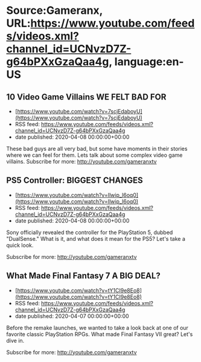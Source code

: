 # Source:Gameranx, URL:https://www.youtube.com/feeds/videos.xml?channel_id=UCNvzD7Z-g64bPXxGzaQaa4g, language:en-US

## 10 Video Game Villains WE FELT BAD FOR
 - [https://www.youtube.com/watch?v=7scjEdaboyU](https://www.youtube.com/watch?v=7scjEdaboyU)
 - RSS feed: https://www.youtube.com/feeds/videos.xml?channel_id=UCNvzD7Z-g64bPXxGzaQaa4g
 - date published: 2020-04-08 00:00:00+00:00

These bad guys are all very bad, but some have moments in their stories where we can feel for them. Lets talk about some complex video game villains.
Subscribe for more: http://youtube.com/gameranxtv

## PS5 Controller: BIGGEST CHANGES
 - [https://www.youtube.com/watch?v=Ilwip_l6oq0](https://www.youtube.com/watch?v=Ilwip_l6oq0)
 - RSS feed: https://www.youtube.com/feeds/videos.xml?channel_id=UCNvzD7Z-g64bPXxGzaQaa4g
 - date published: 2020-04-08 00:00:00+00:00

Sony officially revealed the controller for the PlayStation 5, dubbed "DualSense." What is it, and what does it mean for the PS5? Let's take a quick look.

Subscribe for more: http://youtube.com/gameranxtv

## What Made Final Fantasy 7 A BIG DEAL?
 - [https://www.youtube.com/watch?v=tY1CI9e8Eo8](https://www.youtube.com/watch?v=tY1CI9e8Eo8)
 - RSS feed: https://www.youtube.com/feeds/videos.xml?channel_id=UCNvzD7Z-g64bPXxGzaQaa4g
 - date published: 2020-04-07 00:00:00+00:00

Before the remake launches, we wanted to take a look back at one of our favorite classic PlayStation RPGs. What made Final Fantasy VII great? Let's dive in.

Subscribe for more: http://youtube.com/gameranxtv

